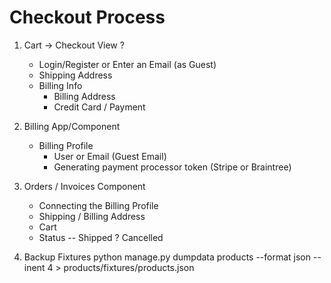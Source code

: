 # Checkout Process

1. Cart -> Checkout View
    ?
    - Login/Register or Enter an Email (as Guest)
    - Shipping Address
    - Billing Info
        - Billing Address
        - Credit Card / Payment

2. Billing App/Component
    - Billing Profile
        - User or Email (Guest Email)
        - Generating payment processor token (Stripe or Braintree)

3. Orders / Invoices Component
    - Connecting the Billing Profile
    - Shipping / Billing Address
    - Cart
    - Status -- Shipped ? Cancelled

4. Backup Fixtures
    python manage.py dumpdata products --format json --inent 4 > products/fixtures/products.json